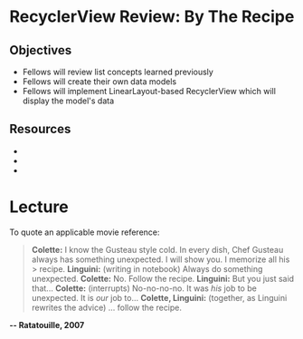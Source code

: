 # RecyclerView Review: By The Recipe

## Objectives
* Fellows will review list concepts learned previously
* Fellows will create their own data models
* Fellows will implement LinearLayout-based RecyclerView which will display the model's data  

## Resources
* []()
* []()
* []()

# Lecture

To quote an applicable movie reference:

> **Colette:** I know the Gusteau style cold. In every dish, Chef Gusteau always has something unexpected. I will show you. I memorize all his > recipe.
> **Linguini:** (writing in notebook) Always do something unexpected.
> **Colette:** No. Follow the recipe.
> **Linguini:** But you just said that...
> **Colette:** (interrupts) No-no-no-no. It was *his* job to be unexpected. It is *our* job to...
> **Colette, Linguini:** (together, as Linguini rewrites the advice) ... follow the recipe.

**-- Ratatouille, 2007**
